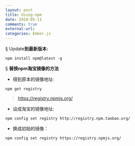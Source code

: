 ```yaml
---
layout: post
title: Using-npm
date: 2018-05-11
comments: true
external-url:
categories: Ember.js
---
```


&sect;&nbsp;Update**到最新版本:**
~~~
npm install npm@latest -g
~~~

&sect;&nbsp;**替换npm淘宝镜像的方法**

- 得到原本的镜像地址:

`npm get registry`

 >https://registry.npmjs.org/

- 设成淘宝的镜像地址:

`npm config set registry http://registry.npm.taobao.org/`

 
- 换成初始的镜像：

`npm config set registry https://registry.npmjs.org/`